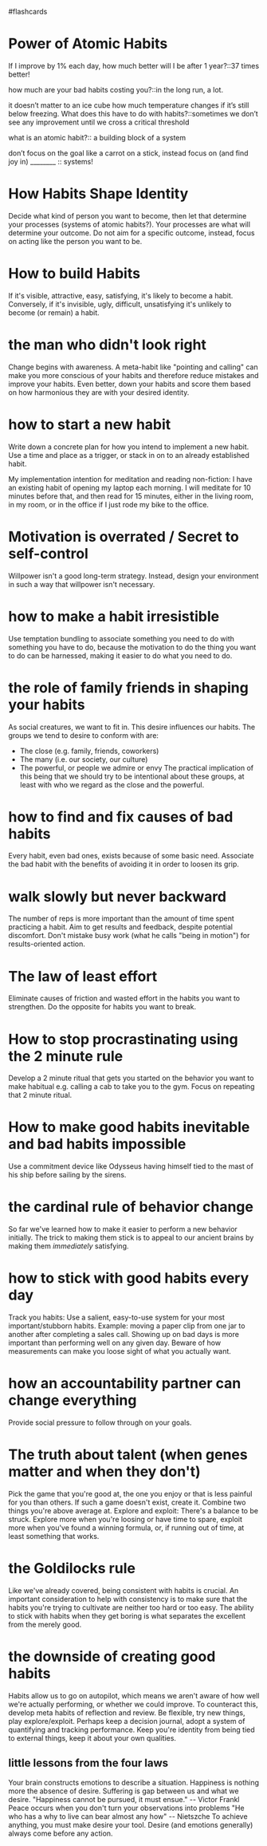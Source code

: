 #flashcards

# Power of Atomic Habits

If I improve by 1% each day, how much better will I be after 1 year?::37 times better!
<!--SR:!2023-12-30,68,310-->

how much are your bad habits costing you?::in the long run, a lot.
<!--SR:!2023-12-22,62,310-->

it doesn’t matter to an ice cube how much temperature changes if it’s still below freezing. What does this have to do with habits?::sometimes we don’t see any improvement until we cross a critical threshold 
<!--SR:!2023-12-10,52,310-->

what is an atomic habit?:: a building block of a system 
<!--SR:!2024-02-22,102,290-->

don’t focus on the goal like a carrot on a stick, instead focus on (and find joy in) ________ :: systems!
<!--SR:!2023-11-27,41,290-->

# How Habits Shape Identity 

Decide what kind of person you want to become, then let that determine your processes (systems of atomic habits?). Your processes are what will determine your outcome. Do not aim for a specific outcome, instead, focus on acting like the person you want to be.

# How to build Habits

If it's visible, attractive, easy, satisfying, it's likely to become a habit. Conversely, if it's invisible, ugly, difficult, unsatisfying it's unlikely to become (or remain) a habit.

# the man who didn't look right

Change begins with awareness. A meta-habit like "pointing and calling" can make you more conscious of your habits and therefore reduce mistakes and improve your habits. Even better, down your habits and score them based on how harmonious they are with your desired identity.

# how to start a new habit

Write down a concrete plan for how you intend to implement a new habit. Use a time and place as a trigger, or stack in on to an already established habit.

My implementation intention for meditation and reading non-fiction: I have an existing habit of opening my laptop each morning. I will meditate for 10 minutes before that, and then read for 15 minutes, either in the living room, in my room, or in the office if I just rode my bike to the office.

# Motivation is overrated / Secret to self-control

Willpower isn't a good long-term strategy. Instead, design your environment in such a way that willpower isn't necessary.

# how to make a habit irresistible 

Use temptation bundling to associate something you need to do with something you have to do, because the motivation to do the thing you want to do can be harnessed, making it easier to do what you need to do.

# the role of family friends in shaping your habits

As social creatures, we want to fit in. This desire influences our habits. The groups we tend to desire to conform with are:
- The close (e.g. family, friends, coworkers)
- The many (i.e. our society, our culture)
- The powerful, or people we admire or envy
The practical implication of this being that we should try to be intentional about these groups, at least with who we regard as the close and the powerful.

# how to find and fix causes of bad habits

Every habit, even bad ones, exists because of some basic need. Associate the bad habit with the benefits of avoiding it in order to loosen its grip.

# walk slowly but never backward

The number of reps is more important than the amount of time spent practicing a habit. Aim to get results and feedback, despite potential discomfort. Don't mistake busy work (what he calls "being in motion") for results-oriented action.

# The law of least effort

Eliminate causes of friction and wasted effort in the habits you want to strengthen. Do the opposite for habits you want to break.

# How to stop procrastinating using the 2 minute rule

Develop a 2 minute ritual that gets you started on the behavior you want to make habitual e.g. calling a cab to take you to the gym. Focus on repeating that 2 minute ritual. 

# How to make good habits inevitable and bad habits impossible

Use a commitment device like Odysseus having himself tied to the mast of his ship before sailing by the sirens.

# the cardinal rule of behavior change

So far we've learned how to make it easier to perform a new behavior initially. The trick to making them stick is to appeal to our ancient brains by making them _immediately_ satisfying.

# how to stick with good habits every day

Track you habits: Use a salient, easy-to-use system for your most important/stubborn habits. Example: moving a paper clip from one jar to another after completing a sales call. Showing up on bad days is more important than performing well on any given day. Beware of how measurements can make you loose sight of what you actually want.

# how an accountability partner can change everything

Provide social pressure to follow through on your goals.

# The truth about talent (when genes matter and when they don't)

Pick the game that you're good at, the one you enjoy or that is less painful for you than others. If such a game doesn't exist, create it. Combine two things you're above average at. Explore and exploit: There's a balance to be struck. Explore more when you're loosing or have time to spare, exploit more when you've found a winning formula, or, if running out of time, at least something that works. 

# the Goldilocks rule

Like we've already covered, being consistent with habits is crucial. An important consideration to help with consistency is to make sure that the habits you're trying to cultivate are neither too hard or too easy. The ability to stick with habits when they get boring is what separates the excellent from the merely good.

# the downside of creating good habits

Habits allow us to go on autopilot, which means we aren't aware of how well we're actually performing, or whether we could improve. To counteract this, develop meta habits of reflection and review. Be flexible, try new things, play explore/exploit. Perhaps keep a decision journal, adopt a system of quantifying and tracking performance. Keep you're identity from being tied to external things, keep it about your own qualities.

## little lessons from the four laws

Your brain constructs emotions to describe a situation.
Happiness is nothing more the absence of desire.
Suffering is gap between us and what we desire.
"Happiness cannot be pursued, it must ensue." -- Victor Frankl
Peace occurs when you don't turn your observations into problems
"He who has a why to live can bear almost any how" -- Nietszche
To achieve anything, you must make desire your tool.
Desire (and emotions generally) always come before any action.